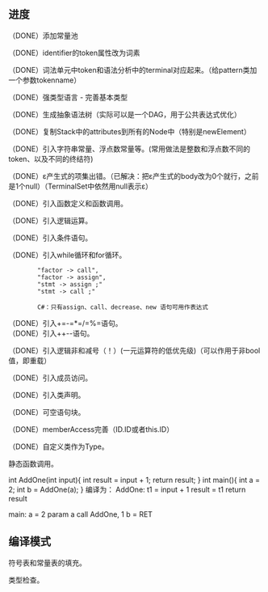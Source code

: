 ﻿
## 进度  

（DONE）添加常量池    

（DONE）identifier的token属性改为词素  

（DONE）词法单元中token和语法分析中的terminal对应起来。（给pattern类加一个参数tokenname）    

（DONE）强类型语言 - 完善基本类型  

（DONE）生成抽象语法树（实际可以是一个DAG，用于公共表达式优化）        

（DONE）复制Stack中的attributes到所有的Node中（特别是newElement）  

（DONE）引入字符串常量、浮点数常量等。(常用做法是整数和浮点数不同的token、以及不同的终结符)    

（DONE）ε产生式的项集出错。（已解决：把ε产生式的body改为0个就行，之前是1个null）（TerminalSet中依然用null表示ε）  

（DONE）引入函数定义和函数调用。    

（DONE）引入逻辑运算。    

（DONE）引入条件语句。    

（DONE）引入while循环和for循环。    

            "factor -> call",
            "factor -> assign",
            "stmt -> assign ;"
            "stmt -> call ;"

            C#：只有assign、call、decrease、new 语句可用作表达式

（DONE）引入+=\-=\*=\/=\%=语句。    
（DONE）引入++\--语句。    

（DONE）引入逻辑非和减号（！）(一元运算符的低优先级)（可以作用于非bool值，即重载）    

（DONE）引入成员访问。    

（DONE）引入类声明。    

（DONE）可空语句块。    

（DONE）memberAccess完善（ID.ID或者this.ID）  

（DONE）自定义类作为Type。    

静态函数调用。    

int AddOne(int input){ int result = input + 1; return result; } int main(){ int a = 2; int b = AddOne(a); }
编译为：
AddOne:
    t1 = input + 1
    result = t1
    return result

main:
    a = 2
    param a
    call AddOne, 1
    b = RET


## 编译模式    

符号表和常量表的填充。    

类型检查。    

